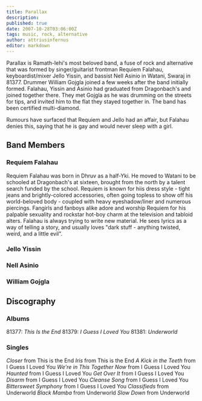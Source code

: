 ```yaml
---
title: Parallax
description:
published: true
date: 2007-10-28T03:06:00Z
tags: music, rock, alternative
author: attriusinfernus
editor: markdown
---
```


Parallax is Ramath-lehi's most beloved band, a fuse of rock and alternative that was formed by singer/guitarist frontman Requiem Falahau, keyboardist/mixer Jello Yissin, and bassist Nell Asinio in Watani, Swaraj in 81377. Drummer William Gojgla joined a few weeks after the band initially formed. Falahau, Yissin and Asinio had graduated from Dragonbach's and joined together there. They met Gojgla as he was drumming on the streets for tips, and invited him to the flat they stayed together in. The band has been certified multi-diamond.

Rumours have surfaced that Requiem and Jello had an affair, but Falahau denies this, saying that he is gay and would never sleep with a girl.

Band Members
------------

### Requiem Falahau

Requiem Falahau was born in Dhruv as a half-Yki. He moved to Watani to be schooled at Dragonbach's at sixteen, brought from the north by a talent search funded by the school. Requiem is known for hiis dress style - tight jeans and brightly-colored accessories, often going topless to show off his world-beloved body - coupled with heavy eyeshadow/liner and numerous piercings. Fangirls and fanboys alike adore and worship Requiem for his palpable sexuality and rockstar hot-boy charm at the television and tabloid alters. Falahau is always trying to write new material. He sees lyrics as a way of telling a story, and usually loves "dark stuff - anything twisted, weird, and a little evil".

### Jello Yissin

### Nell Asinio

### William Gojgla

Discography
-----------

### Albums

81377: <i>This Is the End</i> 81379: <i>I Guess I Loved You</i> 81381: <i>Underworld</i>

### Singles

<i>Closer</i> from This is the End <i>Iris</i> from This is the End <i>A Kick in the Teeth</i> from I Guess I Loved You <i>We're in This Together Now</i> from I Guess I Loved You <i>Haunted</i> from I Guess I Loved You <i>Get Over It</i> from I Guess I Loved You <i>Disarm</i> from I Guess I Loved You <i>Cleanse Song</i> from I Guess I Loved You <i>Bittersweet Symphony</i> from I Guess I Loved You <i>Classifieds</i> from Underworld <i>Black Mamba</i> from Underworld <i>Slow Down</i> from Underworld</i>